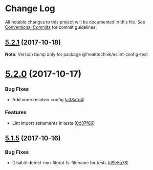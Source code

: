 # Change Log

All notable changes to this project will be documented in this file.
See [Conventional Commits](https://conventionalcommits.org) for commit guidelines.

<a name="5.2.1"></a>
## [5.2.1](https://github.com/freaktechnik/eslint-configs/compare/v5.2.0...v5.2.1) (2017-10-18)




**Note:** Version bump only for package @freaktechnik/eslint-config-test

<a name="5.2.0"></a>
# [5.2.0](https://github.com/freaktechnik/eslint-configs/compare/v5.1.5...v5.2.0) (2017-10-17)


### Bug Fixes

* Add node resolver config ([a38afc4](https://github.com/freaktechnik/eslint-configs/commit/a38afc4))


### Features

* Lint import statements in tests ([0d87f86](https://github.com/freaktechnik/eslint-configs/commit/0d87f86))




<a name="5.1.5"></a>
## [5.1.5](https://github.com/freaktechnik/eslint-configs/compare/v5.1.4...v5.1.5) (2017-10-16)


### Bug Fixes

* Disable detect-non-literal-fs-filename for tests ([d9e5a78](https://github.com/freaktechnik/eslint-configs/commit/d9e5a78))
